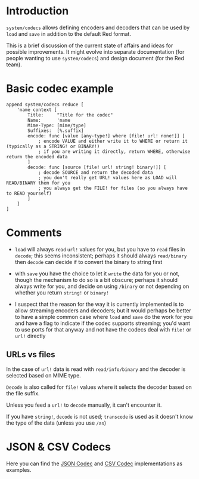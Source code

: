# Introduction

`system/codecs` allows defining encoders and decoders that can be used by `load` and `save` in addition to the default Red format.

This is a brief discussion of the current state of affairs and ideas for possible improvements. It might evolve into separate documentation (for people wanting to use `system/codecs`) and design document (for the Red team).

# Basic codec example

```
append system/codecs reduce [
    'name context [
        Title:     "Title for the codec"
        Name:      'name
        Mime-Type: [mime/type]
        Suffixes:  [%.suffix]
        encode: func [value [any-type!] where [file! url! none!]] [
            ; encode VALUE and either write it to WHERE or return it (typically as a STRING! or BINARY!)
            ; if you are writing it directly, return WHERE, otherwise return the encoded data
        ]
        decode: func [source [file! url! string! binary!]] [
            ; decode SOURCE and return the decoded data
            ; you don't really get URL! values here as LOAD will READ/BINARY them for you
            ; you always get the FILE! for files (so you always have to READ yourself)
        ]
    ]
]
```

# Comments

* `load` will always `read` `url!` values for you, but you have to `read` files in `decode`; this seems inconsistent; perhaps it should always `read/binary` then `decode` can decide if to convert the binary to string first

* with `save` you have the choice to let it `write` the data for you or not, though the mechanism to do so is a bit obscure; perhaps it should always write for you, and decide on using `/binary` or not depending on whether you return `string!` or `binary!`

* I suspect that the reason for the way it is currently implemented is to allow streaming encoders and decoders; but it would perhaps be better to have a simple common case where `load` and `save` do the work for you and have a flag to indicate if the codec supports streaming; you'd want to use ports for that anyway and not have the codecs deal with `file!` or `url!` directly

## URLs vs files

In the case of `url!` data is read with `read/info/binary` and the decoder is selected based on MIME type.

`Decode` is also called for `file!` values where it selects the decoder based on the file suffix.

Unless you feed a `url!` to `decode` manually, it can't encounter it.

If you have `string!`, `decode` is not used; `transcode` is used as it doesn't know the type of the data (unless you use `/as`)

# JSON & CSV Codecs

Here you can find the [JSON Codec](https://github.com/red/red/commit/cc74e4a5842014bcbe195d7a41f7f4c6d640dbeb) and [CSV Codec](https://github.com/red/red/pull/3981/files) implementations as examples.